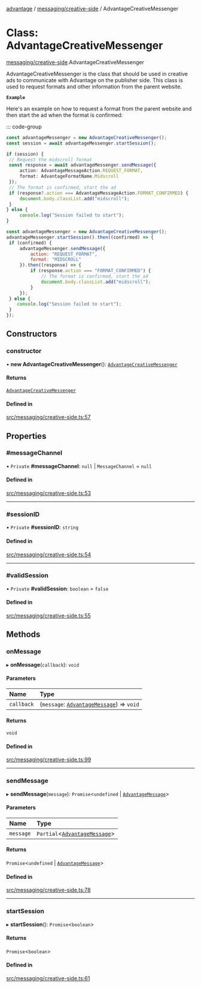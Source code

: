 [advantage](../index.md) / [messaging/creative-side](../modules/messaging_creative_side.md) / AdvantageCreativeMessenger

# Class: AdvantageCreativeMessenger

[messaging/creative-side](../modules/messaging_creative_side.md).AdvantageCreativeMessenger

AdvantageCreativeMessenger is the class that should be used in creative ads to communicate with Advantage on the publisher side. This class is used to request formats and other information from the parent website.

**`Example`**

Here's an example on how to request a format from the parent website and then start the ad when the format is confirmed:

::: code-group
```typescript
const advantageMessenger = new AdvantageCreativeMessenger();
const session = await advantageMessenger.startSession();

if (session) {
 // Request the midscroll format
 const response = await advantageMessenger.sendMessage({
     action: AdvantageMessageAction.REQUEST_FORMAT,
     format: AdvantageFormatName.Midscroll
 });
 // The format is confirmed, start the ad
 if (response?.action === AdvantageMessageAction.FORMAT_CONFIRMED) {
     document.body.classList.add("midscroll");
 }
} else {
     console.log("Session failed to start");
}
```
```javascript
const advantageMessenger = new AdvantageCreativeMessenger();
advantageMessenger.startSession().then((confirmed) => {
 if (confirmed) {
     advantageMessenger.sendMessage({
         action: "REQUEST_FORMAT",
         format: "MIDSCROLL"
     }).then((response) => {
         if (response.action === "FORMAT_CONFIRMED") {
             // The format is confirmed, start the ad
             document.body.classList.add("midscroll");
         }
     });
 } else {
    console.log("Session failed to start");
 }
});
```

## Constructors

### constructor

• **new AdvantageCreativeMessenger**(): [`AdvantageCreativeMessenger`](messaging_creative_side.AdvantageCreativeMessenger.md)

#### Returns

[`AdvantageCreativeMessenger`](messaging_creative_side.AdvantageCreativeMessenger.md)

#### Defined in

[src/messaging/creative-side.ts:57](https://github.com/madington/advantage/blob/42928a4133e2ee49dd1534bf7e871f2f7429dc80/src/messaging/creative-side.ts#L57)

## Properties

### #messageChannel

• `Private` **#messageChannel**: ``null`` \| `MessageChannel` = `null`

#### Defined in

[src/messaging/creative-side.ts:53](https://github.com/madington/advantage/blob/42928a4133e2ee49dd1534bf7e871f2f7429dc80/src/messaging/creative-side.ts#L53)

___

### #sessionID

• `Private` **#sessionID**: `string`

#### Defined in

[src/messaging/creative-side.ts:54](https://github.com/madington/advantage/blob/42928a4133e2ee49dd1534bf7e871f2f7429dc80/src/messaging/creative-side.ts#L54)

___

### #validSession

• `Private` **#validSession**: `boolean` = `false`

#### Defined in

[src/messaging/creative-side.ts:55](https://github.com/madington/advantage/blob/42928a4133e2ee49dd1534bf7e871f2f7429dc80/src/messaging/creative-side.ts#L55)

## Methods

### onMessage

▸ **onMessage**(`callback`): `void`

#### Parameters

| Name | Type |
| :------ | :------ |
| `callback` | (`message`: [`AdvantageMessage`](../interfaces/types.AdvantageMessage.md)) => `void` |

#### Returns

`void`

#### Defined in

[src/messaging/creative-side.ts:99](https://github.com/madington/advantage/blob/42928a4133e2ee49dd1534bf7e871f2f7429dc80/src/messaging/creative-side.ts#L99)

___

### sendMessage

▸ **sendMessage**(`message`): `Promise`\<`undefined` \| [`AdvantageMessage`](../interfaces/types.AdvantageMessage.md)\>

#### Parameters

| Name | Type |
| :------ | :------ |
| `message` | `Partial`\<[`AdvantageMessage`](../interfaces/types.AdvantageMessage.md)\> |

#### Returns

`Promise`\<`undefined` \| [`AdvantageMessage`](../interfaces/types.AdvantageMessage.md)\>

#### Defined in

[src/messaging/creative-side.ts:78](https://github.com/madington/advantage/blob/42928a4133e2ee49dd1534bf7e871f2f7429dc80/src/messaging/creative-side.ts#L78)

___

### startSession

▸ **startSession**(): `Promise`\<`boolean`\>

#### Returns

`Promise`\<`boolean`\>

#### Defined in

[src/messaging/creative-side.ts:61](https://github.com/madington/advantage/blob/42928a4133e2ee49dd1534bf7e871f2f7429dc80/src/messaging/creative-side.ts#L61)
